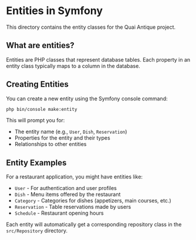 # Entities in Symfony

This directory contains the entity classes for the Quai Antique project.

## What are entities?

Entities are PHP classes that represent database tables. Each property in an entity class typically maps to a column in the database.

## Creating Entities

You can create a new entity using the Symfony console command:

```bash
php bin/console make:entity
```

This will prompt you for:
- The entity name (e.g., `User`, `Dish`, `Reservation`)
- Properties for the entity and their types
- Relationships to other entities

## Entity Examples

For a restaurant application, you might have entities like:
- `User` - For authentication and user profiles
- `Dish` - Menu items offered by the restaurant
- `Category` - Categories for dishes (appetizers, main courses, etc.)
- `Reservation` - Table reservations made by users
- `Schedule` - Restaurant opening hours

Each entity will automatically get a corresponding repository class in the `src/Repository` directory.
